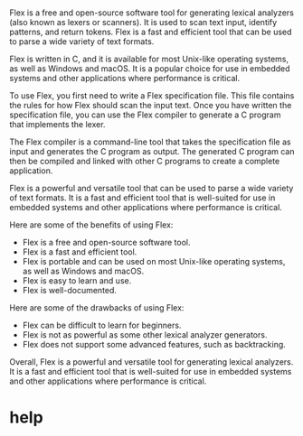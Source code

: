 # 

Flex is a free and open-source software tool for generating lexical analyzers (also known as lexers or scanners). It is used to scan text input, identify patterns, and return tokens. Flex is a fast and efficient tool that can be used to parse a wide variety of text formats.

Flex is written in C, and it is available for most Unix-like operating systems, as well as Windows and macOS. It is a popular choice for use in embedded systems and other applications where performance is critical.

To use Flex, you first need to write a Flex specification file. This file contains the rules for how Flex should scan the input text. Once you have written the specification file, you can use the Flex compiler to generate a C program that implements the lexer.

The Flex compiler is a command-line tool that takes the specification file as input and generates the C program as output. The generated C program can then be compiled and linked with other C programs to create a complete application.

Flex is a powerful and versatile tool that can be used to parse a wide variety of text formats. It is a fast and efficient tool that is well-suited for use in embedded systems and other applications where performance is critical.

Here are some of the benefits of using Flex:

* Flex is a free and open-source software tool.
* Flex is a fast and efficient tool.
* Flex is portable and can be used on most Unix-like operating systems, as well as Windows and macOS.
* Flex is easy to learn and use.
* Flex is well-documented.

Here are some of the drawbacks of using Flex:

* Flex can be difficult to learn for beginners.
* Flex is not as powerful as some other lexical analyzer generators.
* Flex does not support some advanced features, such as backtracking.

Overall, Flex is a powerful and versatile tool for generating lexical analyzers. It is a fast and efficient tool that is well-suited for use in embedded systems and other applications where performance is critical.




# help 

```

```
